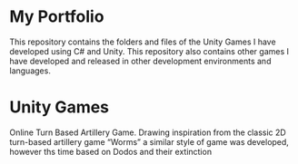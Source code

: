 # My Portfolio
This repository contains the folders and files of the Unity Games I have developed using C# and Unity. This repository also contains other games I have developed and released in other development environments and languages.

# Unity Games
Online Turn Based Artillery Game. Drawing inspiration from the classic 2D turn-based artillery game “Worms” a similar style of game was developed, however ths time based on Dodos and their extinction
